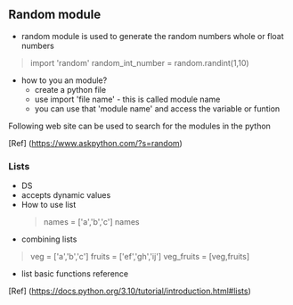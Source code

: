 ## Random module
- random module is used to generate the random numbers whole or float numbers
> import 'random'
> random_int_number = random.randint(1,10)




- how to you an module?
  - create a python file
  -  use import 'file name' - this is called module name
  -  you can use that 'module name' and access the variable or funtion

Following web site can be used to search for the modules in the python

[Ref] (https://www.askpython.com/?s=random)


### Lists
- DS
- accepts dynamic values
- How to use list
  > names = ['a','b','c']
  > names
- combining lists
> veg = ['a','b','c']
> fruits = ['ef','gh','ij']
> veg_fruits = [veg,fruits]
- list basic functions reference
  
[Ref] (https://docs.python.org/3.10/tutorial/introduction.html#lists)